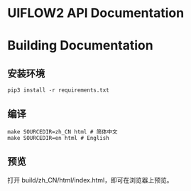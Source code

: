 # UIFLOW2 API Documentation

# Building Documentation

## 安装环境

```shell
pip3 install -r requirements.txt
```

## 编译

```shell
make SOURCEDIR=zh_CN html # 简体中文
make SOURCEDIR=en html # English
```

## 预览

打开 build/zh_CN/html/index.html，即可在浏览器上预览。
